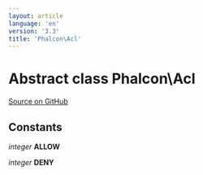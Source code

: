 ```yaml
---
layout: article
language: 'en'
version: '3.3'
title: 'Phalcon\Acl'
---
```

# Abstract class **Phalcon\Acl**

<a href="https://github.com/phalcon/cphalcon/tree/v3.3.0/phalcon/acl.zep" class="btn btn-default btn-sm">Source on GitHub</a>

## Constants
*integer* **ALLOW**

*integer* **DENY**


